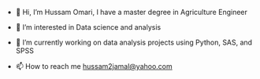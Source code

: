 - 👋 Hi, I’m Hussam Omari, I have a master degree in Agriculture Engineer
- 👀 I’m interested in Data science and analysis
- 🌱 I’m currently working on data analysis projects using Python, SAS, and SPSS

- 📫 How to reach me hussam2jamal@yahoo.com

<!---
Hussam-Omari/Hussam-Omari is a ✨ special ✨ repository because its `README.md` (this file) appears on your GitHub profile.
You can click the Preview link to take a look at your changes.
--->
